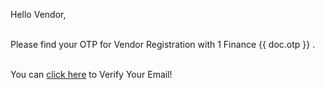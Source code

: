 Hello Vendor,<br><br>

Please find your OTP for Vendor Registration with 1 Finance {{ doc.otp }} .<br><br>

You can <a href="{{frappe.utils.get_url('/email-otp-verification?new=1&email={}&otp={}'.format(doc.email,doc.otp))}}">click here</a> to Verify Your Email!